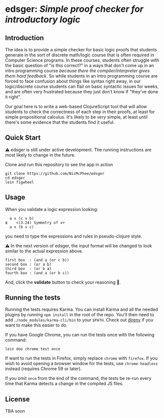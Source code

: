 edsger: _Simple proof checker for introductory logic_
=====================================================

## Introduction

The idea is to provide a simple checker for basic logic proofs that students
generate in the sort of discrete math/logic course that is often required in
Computer Science programs. In these courses, students often struggle with the
basic question of "is this correct?" in a ways that don't come up in an intro
programming course _because there the compiler/interpreter gives them hard
feedback_. So while students in an intro programming course are forced to face
confusion about things like syntax right away, in our logic/discrete course
students can flail on basic syntactic issues for weeks, and are often very
frustrated because they just don't know if "they've done it right".

Our goal here is to write a web-based ClojureScript tool that will allow
students to check the correctness of each step in their proofs, at least for
simple propositional calculus. It's likely to be _very_ simple, at least until
there's some evidence that the students find it useful.

## Quick Start

:warning: edsger is still under active development. The running instructions are most likely to change in the future.

Clone and run this repository to see the app in action
```
git clone https://github.com/NicMcPhee/edsger
cd edsger
lein figwheel
```

## Usage

When you validate a logic expression looking:  
```
  a ∧ (c ∨ b)
≣    <(3.24) Symmetry of ∨>
  a ∧ (b ∨ c) 
```
you need to type the expressions and rules in pseudo-clojure style.  

:warning: In the next version of edsger, the input format will be 
changed to look similar to the actual expression above.
```
first box  : (and a (or c b))
second box : (or a b)
third box  : (or b a)
fourth box : (and a (or b c))
```
And, click the **validate** button to check your reasoning :100:.

## Running the tests

Running the tests requires Karma. You can install Karma and all the needed
plugins by running `npm install` in the root of the repo. You'll then need to
add `./node_modules/karma-cli/bin` to your
`$PATH`. Check out [direnv](https://direnv.net/) if you want to make this easier
to do.

If you have Google Chrome, you can run the tests once with the following command:

```
lein doo chrome test once
```

If want to run the tests in Firefox, simply replace `chrome` with `firefox`. If
you wish to avoid opening a browser window for the tests, use `chrome-headless`
instead (requires Chrome 59 or later).

If you omit `once` from the end of the command, the tests be re-run every time
that Karma detects a change in the compiled JS files.

## License
TBA soon
